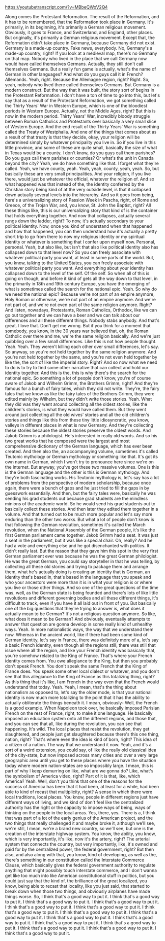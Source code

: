 https://youtubetranscript.com/?v=MBbeQWoV2Q4

 Along comes the Protestant Reformation. The result of the Reformation, and it has to be remembered, that the Reformation took place in Germany. It's primarily, in its beginning, it's primarily a German religious movement. Obviously, it goes to France, and Switzerland, and England, other places. But originally, it's primarily a German religious movement. Except that, the Reformation didn't take place in Germany, because Germany did not exist. Germany is a made-up country. Fake news, everybody. No, Germany's a made-up country, right? If you look at a medieval map, there's no Germany on that map. Nobody who lived in the place that we call Germany now would have called themselves Germans. Actually, they still don't call themselves Germans. But a really fun game is actually, what's the name of German in other languages? And what do you guys call it in French? Allemands. Yeah, right. Because the Allemagne region, right? Right. So, yeah, nobody who lived there called themselves Germans. But Germany is a modern construct. But the way that it was built, the story sort of begins in the Protestant Reformation. I don't have a ton of time to go into this, but let's say that as a result of the Protestant Reformation, we got something called the Thirty Years' War in Western Europe, which is one of the bloodiest periods in Western Europe. Actually, not the Middle Ages, right? But this is now in the modern period. Thirty Years' War, incredibly bloody struggle between Roman Catholics and Protestants over basically a very small slice of Western Europe. And the end result of the Thirty Years' War is something called the Treaty of Westphalia. And one of the things that comes about as a result of that treaty is that they decide, okay, your religion will be determined simply by whatever principality you live in. So if you live in this little province, and some of these are quite small, basically the size of what in Texas would be a county. I don't know, do you guys call them parishes? Do you guys call them parishes or counties? Or what's the unit in Canada beyond the city? Yeah, we do have something like that. I forget what they're called. Yeah, we have county, yeah. Yeah, yeah, county, yeah, yeah. So, but basically these are very small principalities. And your religion, if you live there, would just be whatever the official, whatever the religion of. And so what happened was that instead of the, the identity conferred by the Christian story being kind of at the very outside level, is that it collapsed down actually several levels into the hierarchy. And so it goes from being, here's a universalizing story of Passion Week in Pascha, right, of Rome and Greece, of the Trojan War, and, you know, St. John the Baptist, right? All these things like, this is our universalizing story that kind of is the container that holds everything together. And now that collapses, actually several rungs down the ladder, right? To now, it's actually secondary to your political identity. Now, once you kind of understand when that happened and how that happened, you can then understand how it's actually a pretty short trip to go from there to now my religious identity or my spiritual identity or whatever is something that I confer upon myself now. Personal, personal. Yeah, but also like, but isn't that also like political identity also has collapsed down to that level now? So you can freely associate with whatever political party you want, at least in some parts of the world. But, you know, talking to the United States, you can freely associate with whatever political party you want. And everything about your identity has collapsed down to the level of the self. Of the self. So when all of this is going on though, and before it kind of gets all the way down to that level, in the primarily in 18th and 19th century Europe, you have the emerging of what is sometimes called the search for the national epic. Yeah. So why do we need the national epic? Because we're not part of an empire anymore, Holy Roman or otherwise, we're not part of an empire anymore. And we're not part of, and we're not even part of the same religion anymore. Right? And listen, nowadays, Protestants, Roman Catholics, Orthodox, like we can go out together and we can have a beer and we can talk about our differences and all these different things. Nobody stabs anybody. And that's great. I love that. Don't get me wrong. But if you think for a moment that somebody, you know, in the 30 years war believed that, oh, the Roman Catholic over there and me, we're the same religion basically. And we're just quibbling over a few small differences. Like this is not how people thought. Yeah. Yeah. They weren't killing each other over small differences, let's say. So anyway, so you're not held together by the same religion anymore. And you're not held together by the same, and you're not even held together by like the, the sort of like the imperial story. Right? And so now what we need to do is to try to find some other narrative that can collect and hold our identity together. And this is the, this is why there's the search for the national epic. So something a lot of people don't know, you're of course aware of Jakob and Wilhelm Grimm, the Brothers Grimm, right? And they're famous for a bunch of fairy tales, which they did not write. They're, the fairy tales that we know as like the fairy tales of the Brothers Grimm, they were edited mainly by Wilhelm, but they didn't write those stories. Yeah. What they did was they went around collecting all the oldest stories, like the children's stories, is what they would have called them. But they went around just collecting all the old wives' stories and all the old children's stories and things like this from these tiny little idiosyncratic, you know, valleys in different places in what is now Germany. And they're collecting these stories because the oldest stories preserve the oldest words. And Jakob Grimm is a philologist. He's interested in really old words. And so his two great works that he composed were the largest and most comprehensive dictionary of the German language, which has ever been created. And then also the, an accompanying volume, sometimes it's called Teutonic mythology or German mythology or something like that. It's got its own name in German, which I won't try to pronounce here since we're on the internet. But anyway, you've got these two massive volumes. One is this is the German language and the other is this is German mythology. And they're both fascinating works. His Teutonic mythology is, let's say has a lot of problems from the perspective of modern scholarship, because once again, there were a bunch of gaps and he just tried to fill the gaps in by guesswork essentially. And then, but the fairy tales were, basically he was sending his grad students out because grad students are the mindless minions of the academic world. So he would send his grad students out to basically collect these stories. And then later they edited them together in a volume. And that turned out to be much more popular and let's say more enduring than the other two works. But what a lot of people don't know is that following the German revolution, sometimes it's called the March revolution, when the National Assembly of the German people, it's like the first German parliament came together. Jakob Grimm had a seat. It was just a seat in the parliament, but it was like a special chair. Oh, really? And he had a vote and everything else and he got disenchanted with politics. It didn't really last. But the reason that they gave him this spot in the very first German parliament ever was because he was the great German philologist. He was the great German, you could say storyteller in that he was telling, by collecting all these old stories and trying to package them and arrange them, what he's actually doing is creating an identity that is German, an identity that's based in, that's based in the language that you speak and who your ancestors were more than it is in what your religion is or where you live or those other things. And so one of the great questions of the time was, well, as the German state is being founded and there's lots of like little revolutions and different governing bodies and all these different things, it's difficult to track, even if you have it all laid out in front of you. But basically one of the big questions that they're trying to answer is, what does it actually mean to be German? It's not a religious question anymore. So like, what does it mean to be German? And obviously, eventually attempts to answer that question are gonna develop in some really kind of unhealthy ways. Yeah. In more nationalistic ways, the way that we understand them now. Whereas in the ancient world, like if there had been some kind of German identity, let's say in France, there was definitely more of a, let's say a basic French identity, even though all the regions still, there was still that issue where all the region, and like your French identity was basically that, you're somehow related to the King of France. That's where your French identity comes from. You owe allegiance to the King, but then you probably don't speak French. You don't speak the same French that the King of France does. You speak some other local dialect or whatever, and you don't see that this allegiance to the King of France as this totalizing thing, right? As this thing that it's like, I am French in the way even that the French would understand that today. Yeah. Yeah, I mean, that's the thing about nationalism as opposed to, let's say the older mode, is that your national identity is now much more totalizing to the point that it has the ability to actually obliterate the things beneath it. I mean, obviously- Well, the French is a good example. When Napoleon took over, he basically imposed Parisian French on the rest of France, right, to make it one language. He basically imposed an education system onto all the different regions, and those that, and you can see that all, like during the revolution, you can see that happening. It's wild. The local places that resist the revolution, they get slaughtered, and people just get slaughtered because there's this one thing, nation, right? That's where even the idea is kind of born, right? This idea of a citizen of a nation. The way that we understand it now. Yeah, and it's a sort of a weird extension, you could say, of like the really old classical idea of the city-state, but now imposed across many cities and over a very large geographic area until you get to these places where you have the situation today where modern nation-states are so impossibly large. I mean, this is part of why I keep demurring on like, what are we gonna do? Like, what's the symbolism of America video, right? Part of it is that, like, which America? Yeah. Well, don't you think that one of the reasons for the success of America has been that it had been, at least for a while, had been able to kind of recast that multiplicity, right? A sense in which there were local traditions, local places. You know, people in different regions just have different ways of living, and we kind of don't feel like the centralized authority has the right or the capacity to impose ways of being, ways of thinking on the people in the local areas. Yes, there, yes. There is a, I think that was part of a lot of the early genius of the American project, and the two things that really challenged it and maybe broke it, although we'll see, we're still, I mean, we're a brand new country, so we'll see, but one is the creation of the interstate highway system. You know, the ability, you know, which is very importantly, it's like, now it's the artery, right? The arterial system that connects the country, but very importantly, like, it's owned and paid for by the centralized power, the federal government, right? But then also, and also along with that, you know, kind of developing, as well as the, there's something in our constitution called the Interstate Commerce Clause, which basically gives the federal government authority to regulate anything that might possibly touch interstate commerce, and I don't wanna get like too much into like American constitutional stuff in politics, but you could just say that the kind of, the brilliance of the great localized, you know, being able to recast that locality, like you just said, that started to break down when those two things, and obviously airplanes have made things worse. So, I think that's a good way to put it. I think that's a good way to put it. I think that's a good way to put it. I think that's a good way to put it. I think that's a good way to put it. I think that's a good way to put it. I think that's a good way to put it. I think that's a good way to put it. I think that's a good way to put it. I think that's a good way to put it. I think that's a good way to put it. I think that's a good way to put it. I think that's a good way to put it. I think that's a good way to put it. I think that's a good way to put it. I think that's a good way to put it.